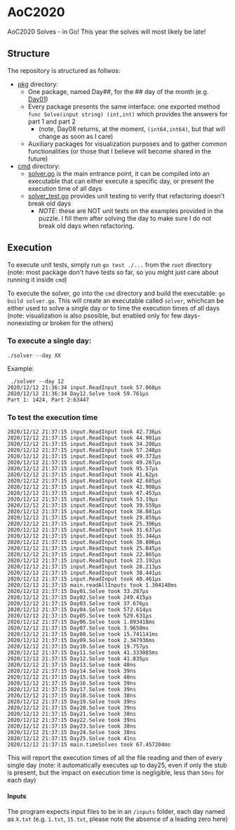 # AoC2020
AoC2020 Solves - in Go! This year the solves will most likely be late!

## Structure
The repository is structured as follwos:

- [pkg](./pkg) directory:
  - One package, named Day##, for the ## day of the month (e.g. [Day01](./pkg/Day01))
  - Every package presents the same interface: one exported method `func Solve(input string) (int,int)` which provides the answers for part 1 and part 2
    - (note, Day08 returns, at the moment, `(int64,int64)`, but that will change as soon as I care)
  - Auxiliary packages for visualization purposes and to gather common functionalities (or those that I believe will become shared in the future)
- [cmd](./cmd) directory:
  - [solver.go](./cmd/solver.go) is the main entrance point, it can be compiled into an executable that can either execute a specific day, or present the execution time of all days
  - [solver_test.go](./cmd/solver_test.go) provides unit testing to verify that refactoring doesn't break old days
    - *NOTE*: these are NOT unit tests on the examples provided in the puzzle. I fill them after solving the day to make sure I do not break old days when refactoring.


## Execution
To execute unit tests, simply run `go test ./...` from the `root` directory (note: most package don't have tests so far, so you might just care about running it inside `cmd`)

To execute the solver, go into the `cmd` directory and build the executable: `go build solver.go`. This will create an executable called `solver`, whichcan be either used to solve a single day or to time the execution times of all days (note: visualization is also psosible, but enabled only for few days- nonexisting or broken for the others)

### To execute a single day:

`./solver --day XX`

Example:

```
 ./solver --day 12
2020/12/12 21:36:34 input.ReadInput took 57.068µs
2020/12/12 21:36:34 Day12.Solve took 59.761µs
Part 1: 1424, Part 2:63447
```

### To test the execution time

```
2020/12/12 21:37:15 input.ReadInput took 42.736µs
2020/12/12 21:37:15 input.ReadInput took 44.901µs
2020/12/12 21:37:15 input.ReadInput took 34.208µs
2020/12/12 21:37:15 input.ReadInput took 57.248µs
2020/12/12 21:37:15 input.ReadInput took 49.373µs
2020/12/12 21:37:15 input.ReadInput took 49.267µs
2020/12/12 21:37:15 input.ReadInput took 95.57µs
2020/12/12 21:37:15 input.ReadInput took 41.62µs
2020/12/12 21:37:15 input.ReadInput took 42.685µs
2020/12/12 21:37:15 input.ReadInput took 42.908µs
2020/12/12 21:37:15 input.ReadInput took 47.453µs
2020/12/12 21:37:15 input.ReadInput took 53.19µs
2020/12/12 21:37:15 input.ReadInput took 39.559µs
2020/12/12 21:37:15 input.ReadInput took 38.081µs
2020/12/12 21:37:15 input.ReadInput took 29.059µs
2020/12/12 21:37:15 input.ReadInput took 25.396µs
2020/12/12 21:37:15 input.ReadInput took 31.637µs
2020/12/12 21:37:15 input.ReadInput took 35.344µs
2020/12/12 21:37:15 input.ReadInput took 30.806µs
2020/12/12 21:37:15 input.ReadInput took 25.045µs
2020/12/12 21:37:15 input.ReadInput took 22.865µs
2020/12/12 21:37:15 input.ReadInput took 23.192µs
2020/12/12 21:37:15 input.ReadInput took 28.213µs
2020/12/12 21:37:15 input.ReadInput took 38.441µs
2020/12/12 21:37:15 input.ReadInput took 40.461µs
2020/12/12 21:37:15 main.readAllInputs took 1.304148ms
2020/12/12 21:37:15 Day01.Solve took 33.287µs
2020/12/12 21:37:15 Day02.Solve took 249.415µs
2020/12/12 21:37:15 Day03.Solve took 37.676µs
2020/12/12 21:37:15 Day04.Solve took 572.614µs
2020/12/12 21:37:15 Day05.Solve took 529.631µs
2020/12/12 21:37:15 Day06.Solve took 1.093418ms
2020/12/12 21:37:15 Day07.Solve took 3.9658ms
2020/12/12 21:37:15 Day08.Solve took 15.741141ms
2020/12/12 21:37:15 Day09.Solve took 2.347936ms
2020/12/12 21:37:15 Day10.Solve took 19.757µs
2020/12/12 21:37:15 Day11.Solve took 41.333085ms
2020/12/12 21:37:15 Day12.Solve took 41.835µs
2020/12/12 21:37:15 Day13.Solve took 48ns
2020/12/12 21:37:15 Day14.Solve took 39ns
2020/12/12 21:37:15 Day15.Solve took 40ns
2020/12/12 21:37:15 Day16.Solve took 39ns
2020/12/12 21:37:15 Day17.Solve took 39ns
2020/12/12 21:37:15 Day18.Solve took 38ns
2020/12/12 21:37:15 Day19.Solve took 39ns
2020/12/12 21:37:15 Day20.Solve took 39ns
2020/12/12 21:37:15 Day21.Solve took 38ns
2020/12/12 21:37:15 Day22.Solve took 39ns
2020/12/12 21:37:15 Day23.Solve took 38ns
2020/12/12 21:37:15 Day24.Solve took 38ns
2020/12/12 21:37:15 Day25.Solve took 41ns
2020/12/12 21:37:15 main.timeSolves took 67.457204ms
```

This will report the execution times of all the file reading and then of every single day (note: it automatically executes up to day25, even if only the stub is present, but the impact on execution time is negligible, less than `50ns` for each day)

#### Inputs
The program expects input files to be in an `/inputs` folder, each day named as `X.txt` (e.g. `1.txt`, `15.txt`, please note the absence of a leading zero here)
